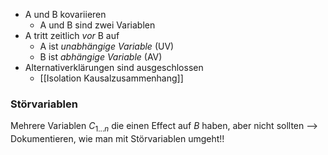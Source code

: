 - A und B kovariieren
	- A und B sind zwei Variablen 
- A tritt zeitlich _vor_ B auf
	- A ist _unabhängige Variable_ (UV)
	- B ist _abhängige Variable_ (AV)
- Alternativerklärungen sind ausgeschlossen 
	- [[Isolation Kausalzusammenhang]]

### Störvariablen
Mehrere Variablen $C_{1...n}$ die einen Effect auf $B$ haben, aber nicht sollten
--> Dokumentieren, wie man mit Störvariablen umgeht!!